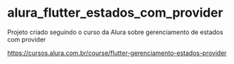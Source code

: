 # alura_flutter_estados_com_provider

Projeto criado seguindo o curso da Alura sobre gerenciamento de estados com provider

https://cursos.alura.com.br/course/flutter-gerenciamento-estados-provider
